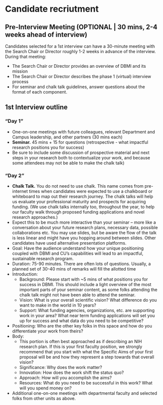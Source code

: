 # Candidate recriutment
## Pre-Interview Meeting (OPTIONAL | 30 mins, 2-4 weeks ahead of interview)
Candidates selected for a 1st interview can have a 30-minute meeting with the Search Chair or Director roughly 1-2 weeks in advance of the interview. During that meeting:
-	The Search Chair or Director provides an overview of DBMI and its mission
-	The Search Chair or Director describes the phase 1 (virtual) interview process
  -	For seminar and chalk talk guidelines, answer questions about the format of each component.

## 1st Interview outline
###	“Day 1”
-	One-on-one meetings with future colleagues, relevant Department and Campus leadership, and other partners (30 mins each)
-	**Seminar.** 45 mins + 15 for questions (retrospective - what impactful research positions you for success)
  -	Be sure to include some discussion of prospective material and next steps in your research  both to contextualize your work, and because some attendees may not be able to make the chalk talk)

###	“Day 2”
-	**Chalk Talk.** You do not need to use chalk. This name comes from pre-internet times when candidates were expected to use a chalkboard or whiteboard to map out their research journey. The chalk talks will help us evaluate your professional maturity and prospects for acquiring funding. (We use chalk talks internally too, throughout the year, to help our faculty walk through proposed funding applications and novel research approaches.)
  -	Expect this to be much more interactive than your seminar –  more like a conversation about your future research plans, necessary data, possible collaborations etc. You may use slides, but be aware the flow of the talk is less linear and might have you hopping around between slides. Other candidates have used alternative presentation platforms.
-	Goal: Have the audience understand how your unique positioning coupled with DBMI and CU’s capabilities will lead to an impactful, sustainable research program.
-	Duration: 75-90 minutes. There are often lots of questions. Usually, a planned set of 30-40 mins of remarks will fill the allotted time
  -	Introduction:
    -	Background: Please start with ~5 mins of what positions you for success in DBMI. This should include a light overview of the most important parts of your seminar content, as some folks attending the chalk talk might not have been able to attend the seminar.
    -	Vision: What is your overall scientific vision? What difference do you want to make in the world in 10 years?
    -	Support: What funding agencies, organizations, etc. are supporting work in your area? What near term funding applications will set you up for success and what data do you need to be competitive?
  -	Positioning: Who are the other key folks in this space and how do you differentiate your work from theirs?
  -	Body:
    -	This portion is often best approached as if describing an NIH research plan. If this is your first faculty position, we strongly recommend that you start with what the Specific Aims of your first proposal will be and how they represent a step towards that overall vision?
    -	Significance: Why does the work matter?
    -	Innovation: How does the work shift the status quo?
    -	Approach: How will you accomplish the aims?
    -	Resources: What do you need to be successful in this work? What will you spend money on?
-	Additional one-on-one meetings with departmental faculty and selected folks from other units as above. 
